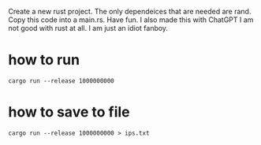Create a new rust project. The only dependeices that are needed are rand. Copy this code into a main.rs. Have fun. I also made this with ChatGPT I am not good with rust at all. I am just an idiot fanboy. 


# how to run

`cargo run --release 1000000000`

# how to save to file

`cargo run --release 1000000000 > ips.txt`